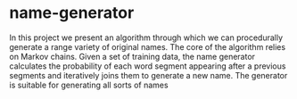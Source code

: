 # name-generator

In this project we present an algorithm through which we can procedurally generate a range variety of original names. The core of the algorithm relies on Markov chains. Given a set of training data, the name generator calculates the probability of each word segment appearing after a previous segments and iteratively joins them to generate a new name. The generator is suitable for generating all sorts of names
